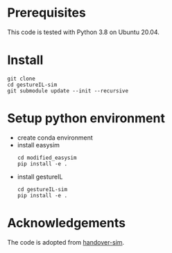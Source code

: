 # Prerequisites

This code is tested with Python 3.8 on Ubuntu 20.04.


# Install

```Shell
git clone
cd gestureIL-sim
git submodule update --init --recursive
```

# Setup python environment

- create conda environment
- install easysim
    ```Shell
    cd modified_easysim
    pip install -e .
    ```
- install gestureIL
    ```Shell
    cd gestureIL-sim
    pip install -e .
    ```


# Acknowledgements

The code is adopted from [handover-sim](https://github.com/NVlabs/handover-sim).
